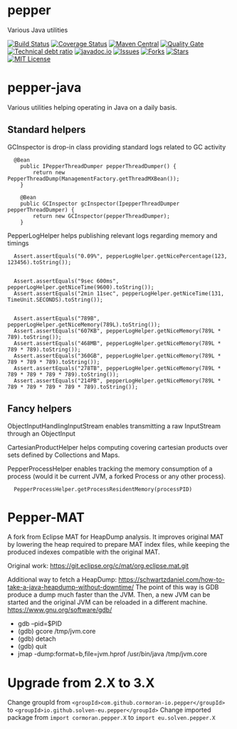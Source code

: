 # pepper
Various Java utilities

[![Build Status](https://travis-ci.org/cormoran-io/pepper.svg?branch=master)](https://travis-ci.org/cormoran-io/pepper)
[![Coverage Status](https://coveralls.io/repos/github/cormoran-io/pepper/badge.svg?branch=master)](https://coveralls.io/github/cormoran-io/pepper?branch=master)
[![Maven Central](https://maven-badges.herokuapp.com/maven-central/com.github.cormoran-io.pepper/pepper/badge.svg)](https://maven-badges.herokuapp.com/maven-central/com.github.cormoran-io.pepper/pepper)
[![Quality Gate](https://sonarqube.com/api/badges/gate?key=com.github.cormoran-io.pepper:pepper)](https://sonarqube.com/dashboard/index/com.github.cormoran-io.pepper:pepper)
[![Technical debt ratio](https://sonarqube.com/api/badges/measure?key=com.github.cormoran-io.pepper:pepper&metric=sqale_debt_ratio)](https://sonarqube.com/dashboard/index/com.github.cormoran-io.pepper:pepper)
[![javadoc.io](https://javadoc-emblem.rhcloud.com/doc/com.github.cormoran-io.pepper/pepper/badge.svg)](http://www.javadoc.io/doc/com.github.cormoran-io.pepper/pepper)
[![Issues](https://img.shields.io/github/issues/cormoran-io/pepper.svg)](https://github.com/revelc/pepper/issues)
[![Forks](https://img.shields.io/github/forks/cormoran-io/pepper.svg)](https://github.com/cormoran-io/pepper/network)
[![Stars](https://img.shields.io/github/stars/cormoran-io/pepper.svg)](https://github.com/cormoran-io/pepper/stargazers)
[![MIT License](http://img.shields.io/badge/license-ASL-blue.svg)](https://github.com/cormoran-io/pepper/blob/master/LICENSE)

# pepper-java

Various utilities helping operating in Java on a daily basis.

## Standard helpers
GCInspector is drop-in class providing standard logs related to GC activity
```
  @Bean
	public IPepperThreadDumper pepperThreadDumper() {
		return new PepperThreadDump(ManagementFactory.getThreadMXBean());
	}

	@Bean
	public GCInspector gcInspector(IpepperThreadDumper pepperThreadDumper) {
		return new GCInspector(pepperThreadDumper);
	}
```
PepperLogHelper helps publishing relevant logs regarding memory and timings
```
  Assert.assertEquals("0.09%", pepperLogHelper.getNicePercentage(123, 123456).toString());
  
  
  Assert.assertEquals("9sec 600ms", pepperLogHelper.getNiceTime(9600).toString());
  Assert.assertEquals("2min 11sec", pepperLogHelper.getNiceTime(131, TimeUnit.SECONDS).toString());
  
  
  Assert.assertEquals("789B", pepperLogHelper.getNiceMemory(789L).toString());
  Assert.assertEquals("607KB", pepperLogHelper.getNiceMemory(789L * 789).toString());
  Assert.assertEquals("468MB", pepperLogHelper.getNiceMemory(789L * 789 * 789).toString());
  Assert.assertEquals("360GB", pepperLogHelper.getNiceMemory(789L * 789 * 789 * 789).toString());
  Assert.assertEquals("278TB", pepperLogHelper.getNiceMemory(789L * 789 * 789 * 789 * 789).toString());
  Assert.assertEquals("214PB", pepperLogHelper.getNiceMemory(789L * 789 * 789 * 789 * 789 * 789).toString());
```

## Fancy helpers
ObjectInputHandlingInputStream enables transmitting a raw InputStream through an ObjectInput

CartesianProductHelper helps computing covering cartesian products over sets defined by Collections and Maps.

PepperProcessHelper enables tracking the memory consumption of a process (would it be current JVM, a forked Process or any other process).
```
  PepperProcessHelper.getProcessResidentMemory(processPID)
```

# Pepper-MAT
A fork from Eclipse MAT for HeapDump analysis. It improves original MAT by lowering the heap required to prepare MAT index files, while keeping the produced indexes compatible with the original MAT.

Original work:
https://git.eclipse.org/c/mat/org.eclipse.mat.git

Additional way to fetch a HeapDump:
https://schwartzdaniel.com/how-to-take-a-java-heapdump-without-downtime/
The point of this way is GDB produce a dump much faster than the JVM. Then, a new JVM can be started and the original JVM can be reloaded in a different machine.
https://www.gnu.org/software/gdb/

- gdb –pid=$PID
- (gdb) gcore /tmp/jvm.core
- (gdb) detach
- (gdb) quit
- jmap -dump:format=b,file=jvm.hprof /usr/bin/java /tmp/jvm.core

# Upgrade from 2.X to 3.X

Change groupId from `<groupId>com.github.cormoran-io.pepper</groupId>` to `<groupId>io.github.solven-eu.pepper</groupId>`
Change imported package from `import cormoran.pepper.X` to `import eu.solven.pepper.X`